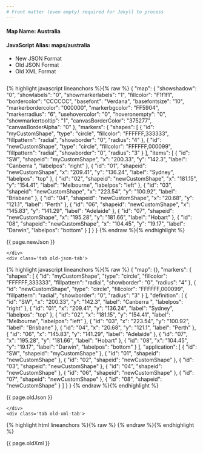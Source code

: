 ```yaml
---
# Front matter (even empty) required for Jekyll to process
---
```


#### Map Name: Australia

#### JavaScript Alias: maps/australia


<ul class='code-tabs'>
    <li class='active'>
        <a data-toggle='new-json'>New JSON Format</a>
    </li>
    <li>
        <a data-toggle='old-json'>Old JSON Format</a>
    </li>
    <li>
        <a data-toggle='old-xml'>Old XML Format</a>
    </li>
</ul>
<div class='tab-content'>
    <pre class='plain-code'></pre>
    <div class='tab new-json-tab active'>
{% highlight javascript lineanchors %}{% raw %}
{
    "map": {
        "showshadow": "0",
        "showlabels": "0",
        "showmarkerlabels": "1",
        "fillcolor": "F1f1f1",
        "bordercolor": "CCCCCC",
        "basefont": "Verdana",
        "basefontsize": "10",
        "markerbordercolor": "000000",
        "markerbgcolor": "FF5904",
        "markerradius": "6",
        "usehovercolor": "0",
        "hoveronempty": "0",
        "showmarkertooltip": "1",
        "canvasBorderColor": "375277",
        "canvasBorderAlpha": "0"
    },
    "markers": {
        "shapes": [
            {
                "id": "myCustomShape",
                "type": "circle",
                "fillcolor": "FFFFFF,333333",
                "fillpattern": "radial",
                "showborder": "0",
                "radius": "4"
            },
            {
                "id": "newCustomShape",
                "type": "circle",
                "fillcolor": "FFFFFF,000099",
                "fillpattern": "radial",
                "showborder": "0",
                "radius": "3"
            }
        ],
        "items": [
            {
                "id": "SW",
                "shapeid": "myCustomShape",
                "x": "200.33",
                "y": "142.3",
                "label": "Canberra ",
                "labelpos": "right"
            },
            {
                "id": "01",
                "shapeid": "newCustomShape",
                "x": "209.41",
                "y": "136.24",
                "label": "Sydney",
                "labelpos": "top"
            },
            {
                "id": "02",
                "shapeid": "newCustomShape",
                "x": "181.15",
                "y": "154.41",
                "label": "Melbourne",
                "labelpos": "left"
            },
            {
                "id": "03",
                "shapeid": "newCustomShape",
                "x": "223.54",
                "y": "100.92",
                "label": "Brisbane"
            },
            {
                "id": "04",
                "shapeid": "newCustomShape",
                "x": "20.68",
                "y": "121.1",
                "label": "Perth"
            },
            {
                "id": "06",
                "shapeid": "newCustomShape",
                "x": "145.83",
                "y": "141.29",
                "label": "Adelaide"
            },
            {
                "id": "07",
                "shapeid": "newCustomShape",
                "x": "195.28",
                "y": "181.66",
                "label": "Hobart"
            },
            {
                "id": "08",
                "shapeid": "newCustomShape",
                "x": "104.45",
                "y": "19.17",
                "label": "Darwin",
                "labelpos": "bottom"
            }
        ]
    }
}
{% endraw %}{% endhighlight %}


<p class='text-success'>{{ page.newJson }}</p>

    </div>
    <div class='tab old-json-tab'>
{% highlight javascript lineanchors %}{% raw %}
{
    "map": {},
    "markers": {
        "shapes": [
            {
                "id": "myCustomShape",
                "type": "circle",
                "fillcolor": "FFFFFF,333333",
                "fillpattern": "radial",
                "showborder": "0",
                "radius": "4"
            },
            {
                "id": "newCustomShape",
                "type": "circle",
                "fillcolor": "FFFFFF,000099",
                "fillpattern": "radial",
                "showborder": "0",
                "radius": "3"
            }
        ],
        "definition": [
            {
                "id": "SW",
                "x": "200.33",
                "y": "142.3",
                "label": "Canberra ",
                "labelpos": "right"
            },
            {
                "id": "01",
                "x": "209.41",
                "y": "136.24",
                "label": "Sydney",
                "labelpos": "top"
            },
            {
                "id": "02",
                "x": "181.15",
                "y": "154.41",
                "label": "Melbourne",
                "labelpos": "left"
            },
            {
                "id": "03",
                "x": "223.54",
                "y": "100.92",
                "label": "Brisbane"
            },
            {
                "id": "04",
                "x": "20.68",
                "y": "121.1",
                "label": "Perth"
            },
            {
                "id": "06",
                "x": "145.83",
                "y": "141.29",
                "label": "Adelaide"
            },
            {
                "id": "07",
                "x": "195.28",
                "y": "181.66",
                "label": "Hobart"
            },
            {
                "id": "08",
                "x": "104.45",
                "y": "19.17",
                "label": "Darwin",
                "labelpos": "bottom"
            }
        ],
        "application": [
            {
                "id": "SW",
                "shapeid": "myCustomShape"
            },
            {
                "id": "01",
                "shapeid": "newCustomShape"
            },
            {
                "id": "02",
                "shapeid": "newCustomShape"
            },
            {
                "id": "03",
                "shapeid": "newCustomShape"
            },
            {
                "id": "04",
                "shapeid": "newCustomShape"
            },
            {
                "id": "06",
                "shapeid": "newCustomShape"
            },
            {
                "id": "07",
                "shapeid": "newCustomShape"
            },
            {
                "id": "08",
                "shapeid": "newCustomShape"
            }
        ]
    }
}
{% endraw %}{% endhighlight %}


<p class='text-success'>{{ page.oldJson }}</p>

    </div>
    <div class='tab old-xml-tab'>
{% highlight html lineanchors %}{% raw %}
<map>
	<markers>
	   <shapes>
	        <shape id='myCustomShape' type='circle' fillColor='FFFFFF,333333' fillPattern='radial' showborder='0' radius='4'/>
			<shape id='newCustomShape' type='circle' fillColor='FFFFFF,000099' fillPattern='radial' showborder='0' radius='3'/>
		</shapes>
		<definition>
			<marker id='SW' x='200.33' y='142.3' label='Canberra ' labelPos='right'  />
		    <marker id='01' x='209.41' y='136.24' label='Sydney' labelPos='top' />
			<marker id='02' x='181.15' y='154.41' label='Melbourne' labelPos='left' />
			<marker id='03' x='223.54' y='100.92' label='Brisbane'  />
			<marker id='04' x='20.68' y='121.1' label='Perth'  />
			<marker id='06' x='145.83' y='141.29' label='Adelaide'  />
			<marker id='07' x='195.28' y='181.66' label='Hobart'  />
			<marker id='08' x='104.45' y='19.17' label='Darwin' labelPos='bottom' />
	    </definition>
		<application>
			<marker id='SW' shapeId='myCustomShape'  />
			<marker id='01' shapeId='newCustomShape'  />
			<marker id='02' shapeId='newCustomShape'  />
			<marker id='03' shapeId='newCustomShape'  />
			<marker id='04' shapeId='newCustomShape'  />
			<marker id='06' shapeId='newCustomShape'  />
			<marker id='07' shapeId='newCustomShape'  />
			<marker id='08' shapeId='newCustomShape'  />
		</application>
	</markers>
</map>
{% endraw %}{% endhighlight %}

<p class='text-success'>{{ page.oldXml }}</p>

</div>
</div>
